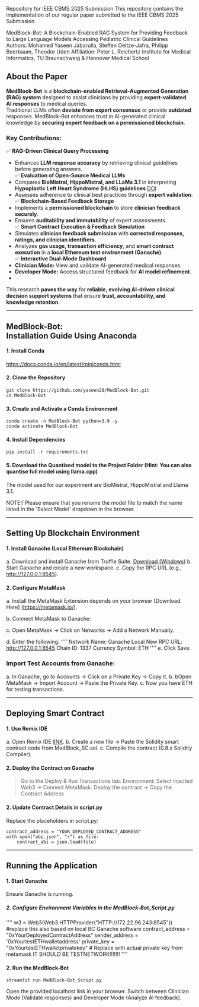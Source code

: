 Repository for IEEE CBMS 2025 Submission
This repository contains the implementation of our regular paper submitted to the IEEE CBMS 2025 Submission.

MedBlock-Bot: A Blockchain-Enabled RAG System for Providing Feedback to Large Language Models Accessing Pediatric Clinical Guidelines<br/> 
Authors: Mohamed Yaseen Jabarulla, Steffen Oeltze-Jafra, Philipp Beerbaum, Theodor Uden
Affiliation: Peter L. Reichertz Institute for Medical Informatics, TU Braunschweig & Hannover Medical School

## **About the Paper**  
**MedBlock-Bot** is a **blockchain-enabled Retrieval-Augmented Generation (RAG) system** designed to assist clinicians by providing **expert-validated AI responses** to medical queries.  
Traditional LLMs often **deviate from expert consensus** or provide **outdated** responses. MedBlock-Bot enhances trust in AI-generated clinical knowledge by **securing expert feedback on a permissioned blockchain**.  

### **Key Contributions:**  
✅ **RAG-Driven Clinical Query Processing**  
   - Enhances **LLM response accuracy** by retrieving clinical guidelines before generating answers.  
✅ **Evaluation of Open-Source Medical LLMs**  
   - Compares **BioMistral, HippoMistral, and LLaMa 3.1** in interpreting **Hypoplastic Left Heart Syndrome (HLHS) guidelines** [DOI](https://academic.oup.com/ejcts/article/58/3/416/5898365) .  
   - Assesses adherence to clinical best practices through **expert validation**.  
✅ **Blockchain-Based Feedback Storage**  
   - Implements a **permissioned blockchain** to store **clinician feedback securely**.  
   - Ensures **auditability and immutability** of expert assessments.  
✅ **Smart Contract Execution & Feedback Simulation**  
   - Simulates **clinician feedback submission** with **corrected responses, ratings, and clinician identifiers**.  
   - Analyzes **gas usage, transaction efficiency**, and **smart contract execution** in a **local Ethereum test environment (Ganache)**.  
✅ **Interactive Dual-Mode Dashboard**  
   - **Clinician Mode:** View and validate AI-generated medical responses.  
   - **Developer Mode:** Access structured feedback for **AI model refinement**.
   - 
This research **paves the way** for **reliable, evolving AI-driven clinical decision support systems** that ensure **trust, accountability, and knowledge retention**.

------------------------------------------------------------------------------
MedBlock-Bot:<br/> Installation Guide Using Anaconda
------------------------------------------------------------------------------
#### 1. Install Conda

https://docs.conda.io/en/latest/miniconda.html

#### 2. Clone the Repository

```
git clone https://github.com/yaseen28/MedBlock-Bot.git
cd MedBlock-Bot
```

#### 3. Create and Activate a Conda Environment

```
conda create -n MedBlock-Bot python=3.9 -y
conda activate MedBlock-Bot
```

#### 4. Install Dependencies

```
pip install -r requirements.txt
```

#### 5. Download the Quantised model to the Project Folder (Hint: You can also quantise full model using llama.cpp)

The model used for our experiment are BioMistral, HippoMistral and Llama 3.1. 

   NOTE!! Please ensure that you rename the model file to match the name listed in the 'Select Model' dropdown in the browser. 

------------------------------------------------------------------------------
Setting Up Blockchain Environment<br/>
------------------------------------------------------------------------------

#### 1. Install Ganache (Local Ethereum Blockchain)
a. Download and install Ganache from Truffle Suite. [Download (Windows)](https://archive.trufflesuite.com/ganache/)
b. Start Ganache and create a new workspace.
c. Copy the RPC URL (e.g., http://127.0.0.1:8545).

#### 2. Configure MetaMask
a. Install the MetaMask Extension depends on your browser [Download Here] (https://metamask.io/).

b. Connect MetaMask to Ganache:

c. Open MetaMask → Click on Networks → Add a Network Manually.

d. Enter the following:
''''
Network Name: Ganache Local
New RPC URL: http://127.0.0.1:8545
Chain ID: 1337
Currency Symbol: ETH
''''
e. Click Save.

### Import Test Accounts from Ganache:

a. In Ganache, go to Accounts → Click on a Private Key → Copy it.
b. bOpen MetaMask → Import Account → Paste the Private Key.
c. Now you have ETH for testing transactions.

------------------------------------------------------------------------------
Deploying Smart Contract<br/>
------------------------------------------------------------------------------

#### 1. Use Remix IDE
a. Open Remix IDE [lINK](https://remix.ethereum.org/).
b. Create a new file → Paste the Solidity smart contract code from MedBlock_SC.sol.
c. Compile the contract (0.8.x Solidity Compiler).

#### 2. Deploy the Contract on Ganache
> Go to the Deploy & Run Transactions tab.
> Environment: Select Injected Web3 → Connect MetaMask.
> Deploy the contract → Copy the Contract Address

#### 2. Update Contract Details in script.py
Replace the placeholders in script.py:

```
contract_address = "YOUR_DEPLOYED_CONTRACT_ADDRESS"
with open("abi.json", "r") as file:
    contract_abi = json.load(file)
```
------------------------------------------------------------------------------
Running the Application<br/>
------------------------------------------------------------------------------ 
#### 1. Start Ganache
Ensure Ganache is running.

##### 2. Configure Environment Variables in the MedBlock-Bot_Script.py

''''
w3 = Web3(Web3.HTTPProvider("HTTP://172.22.96.243:8545")) #replace this also based on local BC Ganache software
contract_address = "0xYourDeployedContractAddress"
sender_address = '0xYourtestETHwalletaddress'
private_key = "0xYourtestETHwalletprivatekey"  # Replace with actual private key from metamask IT SHOULD BE TESTNETWORK!!!!!!!
''''

#### 2. Run the MedBlock-Bot

```
streamlit run MedBlock-Bot_Script.py
```

Open the provided localhost link in your browser.
Switch between Clinician Mode (Validate responses) and Developer Mode (Analyze AI feedback).


